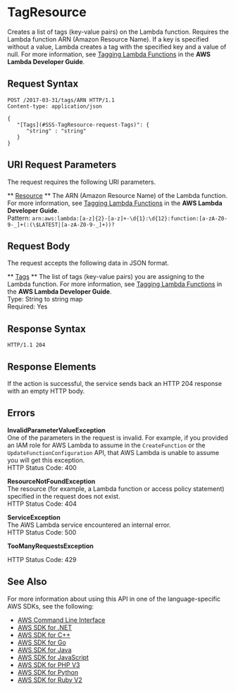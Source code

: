 # TagResource<a name="API_TagResource"></a>

Creates a list of tags \(key\-value pairs\) on the Lambda function\. Requires the Lambda function ARN \(Amazon Resource Name\)\. If a key is specified without a value, Lambda creates a tag with the specified key and a value of null\. For more information, see [Tagging Lambda Functions](http://docs.aws.amazon.com/lambda/latest/dg/tagging.html) in the **AWS Lambda Developer Guide**\. 

## Request Syntax<a name="API_TagResource_RequestSyntax"></a>

```
POST /2017-03-31/tags/ARN HTTP/1.1
Content-type: application/json

{
   "[Tags](#SSS-TagResource-request-Tags)": { 
      "string" : "string" 
   }
}
```

## URI Request Parameters<a name="API_TagResource_RequestParameters"></a>

The request requires the following URI parameters\.

 ** [Resource](#API_TagResource_RequestSyntax) **   <a name="SSS-TagResource-request-Resource"></a>
The ARN \(Amazon Resource Name\) of the Lambda function\. For more information, see [Tagging Lambda Functions](http://docs.aws.amazon.com/lambda/latest/dg/tagging.html) in the **AWS Lambda Developer Guide**\.  
Pattern: `arn:aws:lambda:[a-z]{2}-[a-z]+-\d{1}:\d{12}:function:[a-zA-Z0-9-_]+(:(\$LATEST|[a-zA-Z0-9-_]+))?` 

## Request Body<a name="API_TagResource_RequestBody"></a>

The request accepts the following data in JSON format\.

 ** [Tags](#API_TagResource_RequestSyntax) **   <a name="SSS-TagResource-request-Tags"></a>
The list of tags \(key\-value pairs\) you are assigning to the Lambda function\. For more information, see [Tagging Lambda Functions](http://docs.aws.amazon.com/lambda/latest/dg/tagging.html) in the **AWS Lambda Developer Guide**\.  
Type: String to string map  
Required: Yes

## Response Syntax<a name="API_TagResource_ResponseSyntax"></a>

```
HTTP/1.1 204
```

## Response Elements<a name="API_TagResource_ResponseElements"></a>

If the action is successful, the service sends back an HTTP 204 response with an empty HTTP body\.

## Errors<a name="API_TagResource_Errors"></a>

 **InvalidParameterValueException**   
One of the parameters in the request is invalid\. For example, if you provided an IAM role for AWS Lambda to assume in the `CreateFunction` or the `UpdateFunctionConfiguration` API, that AWS Lambda is unable to assume you will get this exception\.  
HTTP Status Code: 400

 **ResourceNotFoundException**   
The resource \(for example, a Lambda function or access policy statement\) specified in the request does not exist\.  
HTTP Status Code: 404

 **ServiceException**   
The AWS Lambda service encountered an internal error\.  
HTTP Status Code: 500

 **TooManyRequestsException**   
   
HTTP Status Code: 429

## See Also<a name="API_TagResource_SeeAlso"></a>

For more information about using this API in one of the language\-specific AWS SDKs, see the following:
+  [AWS Command Line Interface](http://docs.aws.amazon.com/goto/aws-cli/lambda-2015-03-31/TagResource) 
+  [AWS SDK for \.NET](http://docs.aws.amazon.com/goto/DotNetSDKV3/lambda-2015-03-31/TagResource) 
+  [AWS SDK for C\+\+](http://docs.aws.amazon.com/goto/SdkForCpp/lambda-2015-03-31/TagResource) 
+  [AWS SDK for Go](http://docs.aws.amazon.com/goto/SdkForGoV1/lambda-2015-03-31/TagResource) 
+  [AWS SDK for Java](http://docs.aws.amazon.com/goto/SdkForJava/lambda-2015-03-31/TagResource) 
+  [AWS SDK for JavaScript](http://docs.aws.amazon.com/goto/AWSJavaScriptSDK/lambda-2015-03-31/TagResource) 
+  [AWS SDK for PHP V3](http://docs.aws.amazon.com/goto/SdkForPHPV3/lambda-2015-03-31/TagResource) 
+  [AWS SDK for Python](http://docs.aws.amazon.com/goto/boto3/lambda-2015-03-31/TagResource) 
+  [AWS SDK for Ruby V2](http://docs.aws.amazon.com/goto/SdkForRubyV2/lambda-2015-03-31/TagResource) 